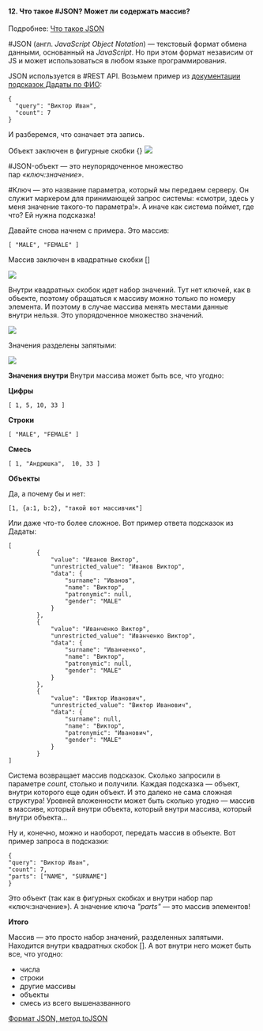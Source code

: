 #### 12. Что такое #JSON? Может ли содержать массив?  
Подробнее: [Что такое JSON](https://habr.com/ru/post/554274/)

#JSON (англ. _JavaScript Object Notation_) — текстовый формат обмена данными, основанный на _JavaScript_. Но при этом формат независим от JS и может использоваться в любом языке программирования.

JSON используется в #REST API.
Возьмем пример из [документации подсказок Дадаты по ФИО](https://confluence.hflabs.ru/pages/viewpage.action?pageId=204669115):

```
{
  "query": "Виктор Иван",
  "count": 7
}
```

И разберемся, что означает эта запись.

Объект заключен в фигурные скобки {}
![](https://habrastorage.org/r/w1560/getpro/habr/upload_files/acd/1a0/b3e/acd1a0b3e42086178942fcc0c0fd8d1b.png)

#JSON-объект — это неупорядоченное множество пар _«ключ:значение»_.

#Ключ — это название параметра, который мы передаем серверу. Он служит маркером для принимающей запрос системы: «смотри, здесь у меня значение такого-то параметра!». А иначе как система поймет, где что? Ей нужна подсказка!

Давайте снова начнем с примера. Это массив:

```
[ "MALE", "FEMALE" ]
```

Массив заключен в квадратные скобки []

![](https://habrastorage.org/r/w1560/getpro/habr/upload_files/5b1/c5f/800/5b1c5f800d9c612a1b27e87be3cc0297.png)

Внутри квадратных скобок идет набор значений. Тут нет ключей, как в объекте, поэтому обращаться к массиву можно только по номеру элемента. И поэтому в случае массива менять местами данные внутри нельзя. Это упорядоченное множество значений.

![](https://habrastorage.org/r/w1560/getpro/habr/upload_files/f7b/4b1/af8/f7b4b1af8f617aa9ca89fe15124863ed.png)

Значения разделены запятыми:

![](https://habrastorage.org/r/w1560/getpro/habr/upload_files/760/c8f/f7a/760c8ff7ab4e88155efae8faeb46b689.png)

**Значения внутри**
Внутри массива может быть все, что угодно:

**Цифры**
```
[ 1, 5, 10, 33 ]
```

**Строки**
```
[ "MALE", "FEMALE" ]
```

**Смесь**
```
[ 1, "Андрюшка",  10, 33 ]
```

**Объекты**

Да, а почему бы и нет:
```
[1, {a:1, b:2}, "такой вот массивчик"]
```

Или даже что-то более сложное. Вот пример ответа подсказок из Дадаты:
```
[
        {
            "value": "Иванов Виктор",
            "unrestricted_value": "Иванов Виктор",
            "data": {
                "surname": "Иванов",
                "name": "Виктор",
                "patronymic": null,
                "gender": "MALE"
            }
        },
        {
            "value": "Иванченко Виктор",
            "unrestricted_value": "Иванченко Виктор",
            "data": {
                "surname": "Иванченко",
                "name": "Виктор",
                "patronymic": null,
                "gender": "MALE"
            }
        },
        {
            "value": "Виктор Иванович",
            "unrestricted_value": "Виктор Иванович",
            "data": {
                "surname": null,
                "name": "Виктор",
                "patronymic": "Иванович",
                "gender": "MALE"
            }
        }
]
```

Система возвращает массив подсказок. Сколько запросили в параметре _count_, столько и получили. Каждая подсказка — объект, внутри которого еще один объект. И это далеко не сама сложная структура! Уровней вложенности может быть сколько угодно — массив в массиве, который внутри объекта, который внутри массива, который внутри объекта...

Ну и, конечно, можно и наоборот, передать массив в объекте. Вот пример запроса в подсказки:
```
{
"query": "Виктор Иван",
"count": 7,
"parts": ["NAME", "SURNAME"]
}
```

Это объект (так как в фигурных скобках и внутри набор пар «ключ:значение»). А значение ключа _"parts"_ — это массив элементов!

**Итого**

Массив — это просто набор значений, разделенных запятыми. Находится внутри квадратных скобок [].
А вот внутри него может быть все, что угодно:
-   числа
-   строки
-   другие массивы
-   объекты
-   смесь из всего вышеназванного

[Формат JSON, метод toJSON](https://learn.javascript.ru/json)
